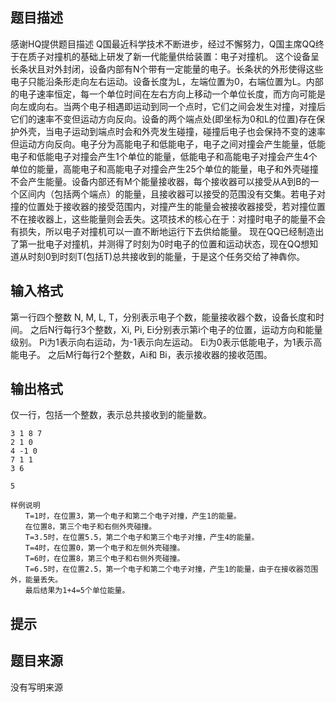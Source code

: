 


## 题目描述
感谢HQ提供题目描述
Q国最近科学技术不断进步，经过不懈努力，Q国主席QQ终于在质子对撞机的基础上研发了新一代能量供给装置：电子对撞机。
这个设备呈长条状且对外封闭，设备内部有N个带有一定能量的电子。长条状的外形使得这些电子只能沿条形走向左右运动。设备长度为L，左端位置为0，右端位置为L。内部的电子速率恒定，每一个单位时间在左右方向上移动一个单位长度，而方向可能是向左或向右。当两个电子相遇即运动到同一个点时，它们之间会发生对撞，对撞后它们的速率不变但运动方向反向。设备的两个端点处(即坐标为0和L的位置)存在保护外壳，当电子运动到端点时会和外壳发生碰撞，碰撞后电子也会保持不变的速率但运动方向反向。电子分为高能电子和低能电子，电子之间对撞会产生能量，低能电子和低能电子对撞会产生1个单位的能量，低能电子和高能电子对撞会产生4个单位的能量，高能电子和高能电子对撞会产生25个单位的能量，电子和外壳碰撞不会产生能量。设备内部还有M个能量接收器，每个接收器可以接受从A到B的一个区间内（包括两个端点）的能量，且接收器可以接受的范围没有交集。若电子对撞的位置处于接收器的接受范围内，对撞产生的能量会被接收器接受，若对撞位置不在接收器上，这些能量则会丢失。这项技术的核心在于：对撞时电子的能量不会有损失，所以电子对撞机可以一直不断地运行下去供给能量。
现在QQ已经制造出了第一批电子对撞机，并测得了时刻为0时电子的位置和运动状态，现在QQ想知道从时刻0到时刻T(包括T)总共接收到的能量，于是这个任务交给了神犇你。
## 输入格式
第一行四个整数 N, M, L, T，分别表示电子个数，能量接收器个数，设备长度和时间。
之后N行每行3个整数，Xi, Pi, Ei分别表示第i个电子的位置，运动方向和能量级别。
Pi为1表示向右运动，为-1表示向左运动。
Ei为0表示低能电子，为1表示高能电子。
之后M行每行2个整数，Ai和 Bi，表示接收器的接收范围。
## 输出格式
仅一行，包括一个整数，表示总共接收到的能量数。

```input1
3 1 8 7
2 1 0
4 -1 0
7 1 1
3 6

```
```output1
5

样例说明
　　T=1时，在位置3，第一个电子和第二个电子对撞，产生1的能量。
　　在位置8，第三个电子和右侧外壳碰撞。
　　T=3.5时，在位置5.5，第二个电子和第三个电子对撞，产生4的能量。
　　T=4时，在位置0，第一个电子和左侧外壳碰撞。
　　T=6时，在位置8，第三个电子和右侧外壳碰撞。
　　T=6.5时，在位置2.5，第一个电子和第二个电子对撞，产生1的能量，由于在接收器范围外，能量丢失。
　　最后结果为1+4=5个单位能量。
```

## 提示
## 题目来源
没有写明来源


